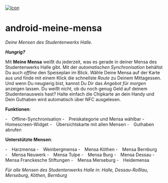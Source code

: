 [![Icon](https://s24.postimg.org/ejman5nhh/ic_launcher.png)](https://postimg.org/image/u53m73zfl/)

# android-meine-mensa

_Deine Mensen des Studentenwerks Halle._

**_Hungrig?_**

Mit **Meine Mensa** weißt du jederzeit, was es gerade in deiner Mensa des Studentenwerks Halle gibt.
Mit der _automatischen Synchronisation_ behältst Du auch _offline_ den Speiseplan im Blick.
Wähle Deine Mensa auf der Karte aus und finde mit einem Klick die schnellste _Route_ zu Deinem Mittagessen.
Und wenn Du neugierig bist, kannst Du Dir das _Angebot für morgen_ anzeigen lassen.
Du weißt nicht, ob du noch genug Geld auf deinem Studentenausweis hast? Halte einfach die Chipkarte an dein Handy und Dein Guthaben wird automatisch über NFC ausgelesen.

**Funktionen**:

- Offline-Synchronisation
- Preiskategorie und Mensa wählbar
- Homescreen-Widget
- Übersichtskarte mit allen Mensen
- Guthaben abrufen

**Unterstützte Mensen**:

- Harzmensa
- Weinbergmensa
- Mensa Köthen
- Mensa Bernburg
- Mensa Neuwerk
- Mensa Tulpe
- Mensa Burg
- Mensa Dessau
- Mensa Franckesche Stiftungen
- Mensa Merseburg
- Heidemensa

_Für alle Mensen des Studentenwerks Halle in: Halle, Dessau-Roßlau, Merseburg, Köthen, Bernburg_
